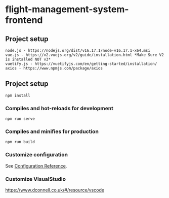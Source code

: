 # flight-management-system-frontend

## Project setup
```
node.js - https://nodejs.org/dist/v16.17.1/node-v16.17.1-x64.msi
vue.js - https://v2.vuejs.org/v2/guide/installation.html *Make Sure V2 is installed NOT v3*
vuetify.js - https://vuetifyjs.com/en/getting-started/installation/
axios - https://www.npmjs.com/package/axios

```
## Project setup
```
npm install
```

### Compiles and hot-reloads for development
```
npm run serve
```

### Compiles and minifies for production
```
npm run build
```

### Customize configuration
See [Configuration Reference](https://cli.vuejs.org/config/).

### Customize VisualStudio
https://www.dconnell.co.uk/#/resource/vscode
